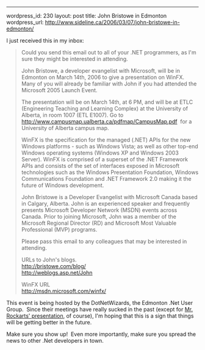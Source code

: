 --- 
wordpress_id: 230
layout: post
title: John Bristowe in Edmonton
wordpress_url: http://www.sideline.ca/2006/03/07/john-bristowe-in-edmonton/

<p>I just received this in my inbox:</p>
<blockquote>
<p>Could you send this email out to all of your .NET programmers, as I'm sure they might be interested in attending.</p>
<p>John Bristowe, a developer evangelist with Microsoft, will be in Edmonton on March 14th, 2006 to give a presentation on WinFX. Many of you will already be familiar with John if you had attended the Microsoft 2005 Launch Event. </p>
<p>The presentation will be on March 14th, at 6 PM, and will be at ETLC (Engineering Teaching and Learning Complex) at the University of Alberta, in room 1007 (ETL E1007). Go to <a href="http://www.campusmap.ualberta.ca/pdfmap/CampusMap.pdf">http://www.campusmap.ualberta.ca/pdfmap/CampusMap.pdf</a>  for a University of Alberta campus map.</p>
<p>WinFX is the specification for the managed (.NET) APIs for the new Windows platforms - such as Windows Vista; as well as other top-end Windows operating systems (Windows XP and Windows 2003 Server). WinFX is comprised of a superset of the .NET Framework APIs and consists of the set of interfaces exposed in Microsoft technologies such as the Windows Presentation Foundation, Windows Communications Foundation and .NET Framework 2.0 making it the future of Windows development.</p>
<p>John Bristowe is a Developer Evangelist with Microsoft Canada based in Calgary, Alberta. John is an experienced speaker and frequently presents Microsoft Developer Network (MSDN) events across Canada. Prior to joining Microsoft, John was a member of the Microsoft Regional Director (RD) and Microsoft Most Valuable Professional (MVP) programs.</p>
<p>Please pass this email to any colleagues that may be interested in attending. </p>
<p>URLs to John's blogs.<br /><a href="http://bristowe.com/blog/">http://bristowe.com/blog/</a><br /><a href="http://weblogs.asp.net/John">http://weblogs.asp.net/John</a></p>
<p>WinFX URL<br /><a href="http://msdn.microsoft.com/winfx/">http://msdn.microsoft.com/winfx/</a></p></blockquote>
<p>This event is being hosted by the DotNetWizards, the Edmonton .Net User Group.  Since their meetings have really sucked in the past (except for <a href="http://www.stevenrockarts.com/blog/PermaLink,guid,d8679db9-2690-4d21-a9d3-08265a1cbe55.aspx">Mr. Rockarts' presentation</a>, of course), I'm hoping that this is a sign that things will be getting better in the future.</p>
<p>Make sure you show up!  Even more importantly, make sure you spread the news to other .Net developers in town.</p>
